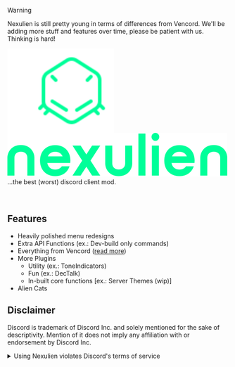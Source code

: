 > [!WARNING]
> Nexulien is still pretty young in terms of differences from Vencord. We'll be adding more stuff and features over time, please be patient with us. Thinking is hard!

<p>
<img alt="Nexulien" src="./images/space.png" height="192px" width="10%" align="left">
<img alt="Nexulien" src="./images/logo.svg" height="192px" align="left">
<br>
<br>
<img alt="Nexulien" src="./images/nexulien.svg"><br>
...the best (worst) discord client mod.
<br>
<br>
<br>
</p>

## Features

- Heavily polished menu redesigns
- Extra API Functions (ex.: Dev-build only commands)
- Everything from Vencord ([read more](https://github.com/Vendicated/Vencord/?tab=readme-ov-file#features))
- More Plugins
    - Utility (ex.: ToneIndicators)
    - Fun (ex.: DecTalk)
    - In-built core functions [ex.: Server Themes (wip)]
- Alien Cats

## Disclaimer

Discord is trademark of Discord Inc. and solely mentioned for the sake of descriptivity.
Mention of it does not imply any affiliation with or endorsement by Discord Inc.

<details>
<summary>Using Nexulien violates Discord's terms of service</summary>

Client modifications are against Discord’s Terms of Service.

However, Discord is pretty indifferent about them and there are no known cases of users getting banned for using client mods! So you should generally be fine as long as you don’t use any plugins that implement abusive behaviour. But no worries, all inbuilt plugins are safe to use!

Regardless, if your account is very important to you and it getting disabled would be a disaster for you, you should probably not use any client mods (not exclusive to Nexulien), just to be safe

Additionally, make sure not to post screenshots with Nexulien in a server where you might get banned for it

</details>

<!-- <table>
    <tr>
        <td>Centro comercial Moctezuma</td>
        <td>Francisco Chang</td>
        <td>Mexico</td>
    </tr>
</table> -->

